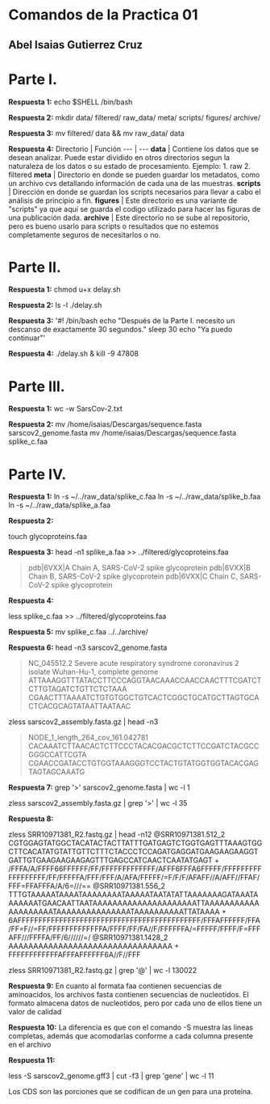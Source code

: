 # Comandos de la Practica 01
## Abel Isaias Gutierrez Cruz 

# Parte I. 

**Respuesta 1:**
echo $SHELL 
/bin/bash

**Respuesta 2:**
mkdir data/ filtered/ raw_data/ meta/ scripts/ figures/ archive/

**Respuesta 3:**
mv filtered/ data && mv raw_data/ data

**Respuesta 4:**
Directorio | Función 
--- | ---
**data** | Contiene los datos que se desean analizar. Puede estar dividido en otros directorios segun la naturaleza de los datos o su estado de procesamiento. Ejemplo:  1. raw  2. filtered 
**meta** | Directorio en donde se pueden guardar los metadatos, como un archivo cvs detallando información de cada una de las muestras. 
**scripts** | Dirección en donde se guardan los scripts necesarios para llevar a cabo el análisis de principio a fin. 
**figures** | Este directorio es una variante de "scripts" ya que aquí se guarda el codigo utilizado para hacer las figuras de una publicación dada. 
**archive** | Este directorio no se sube al repositorio, pero es bueno usarlo para scripts o resultados que no estemos completamente seguros de necesitarlos o no.

# Parte II. 

**Respuesta 1:**
chmod u+x delay.sh

**Respuesta 2:**
ls -l
./delay.sh

**Respuesta 3:**
'#! /bin/bash
echo "Después de la Parte I. necesito un descanso de exactamente 30 segundos."
sleep 30
echo "Ya puedo continuar"'

**Respuesta 4:**
./delay.sh &
kill -9 47808

# Parte III. 

**Respuesta 1:**
wc -w SarsCov-2.txt

**Respuesta 2:**
mv /home/isaias/Descargas/sequence.fasta sarscov2_genome.fasta
mv /home/isaias/Descargas/sequence.fasta splike_c.faa

# Parte IV. 

**Respuesta 1:**
ln -s ~/../raw_data/splike_c.faa
ln -s ~/../raw_data/splike_b.faa
ln -s ~/../raw_data/splike_a.faa

**Respuesta 2:**

touch glycoproteins.faa

**Respuesta 3:**
head -n1 splike_a.faa >> ../filtered/glycoproteins.faa
>pdb|6VXX|A Chain A, SARS-CoV-2 spike glycoprotein
>pdb|6VXX|B Chain B, SARS-CoV-2 spike glycoprotein
>pdb|6VXX|C Chain C, SARS-CoV-2 spike glycoprotein

**Respuesta 4:**

less splike_c.faa >> ../filtered/glycoproteins.faa

**Respuesta 5:**
mv splike_c.faa ../../archive/

**Respuesta 6:**
head -n3 sarscov2_genome.fasta

>NC_045512.2 Severe acute respiratory syndrome coronavirus 2 isolate Wuhan-Hu-1, complete genome
ATTAAAGGTTTATACCTTCCCAGGTAACAAACCAACCAACTTTCGATCTCTTGTAGATCTGTTCTCTAAA
CGAACTTTAAAATCTGTGTGGCTGTCACTCGGCTGCATGCTTAGTGCACTCACGCAGTATAATTAATAAC

zless sarscov2_assembly.fasta.gz | head -n3

>NODE_1_length_264_cov_161.042781
CACAAATCTTAACACTCTTCCCTACACGACGCTCTTCCGATCTACGCCGGGCCATTCGTA
CGAACCGATACCTGTGGTAAAGGGTCCTACTGTATGGTGGTACACGAGTAGTAGCAAATG

**Respuesta 7:**
grep '>' sarscov2_genome.fasta | wc -l
1 

zless sarscov2_assembly.fasta.gz | grep '>' | wc -l
35

**Respuesta 8:**

zless SRR10971381_R2.fastq.gz | head -n12
@SRR10971381.512_2
CGTGGAGTATGGCTACATACTACTTATTTGATGAGTCTGGTGAGTTTAAAGTGGCTTCACATATGTATTGTTCTTTCTACCCTCCAGATGAGGATGAAGAAGAAGGTGATTGTGAAGAAGAAGAGTTTGAGCCATCAACTCAATATGAGT
+
/FFFA/A/FFFF66FFFFFF/FF/FFFFFFFFFFFFF/AFFF6FFFA6FFFFF/FFFFFFFFFFFFFFFFFF/FF/FFFFFA/FFF/FFF/A/AFA/FFFFF/=F/F/F/AFAFF//A/AFF//FFAF/FFF=FFAFFFA/A/6=///==
@SRR10971381.556_2
TTTGTAAAAATAAAATAAAAAAAATAAAAATAATATATTAAAAAAAGATAAATAAAAAAATGAACAATTAATAAAAAAAAAAAAAAAAAAAAATTAAAAAAAAAAAAAAAAAAAATAAAAAAAAAAAAAAATAAAAAAAAAATTATAAAA
+
6AFFFFFFFFFFFFFFFFFFFFFFFFFFFFFFFFFFFFFFFFFFFF/FFFAFFFFFF/FFA/FF=F//=FF/FFFFFFFFFFFFFA/FFFF/FF/FA//F/FFFFFFA/=FFFFF/FFFF/F=FFFAFF///FFFFA/FF/6//////=/
@SRR10971381.1428_2
AAAAAAAAAAAAAAAAAAAAAAAAAAAAAAAAA
+
FFFFFFFFFFFFAFFFAFFFFFF6A//F//FFF

zless SRR10971381_R2.fastq.gz | grep '@' | wc -l
130022

**Respuesta 9:**
En cuanto al formata faa contienen secuencias de aminoacidos, los archivos fasta contienen secuencias de nucleotidos. El formato almacena datos de nucleotidos, pero por cada uno de ellos tiene un valor de calidad

**Respuesta 10:**
La diferencia es que con el comando -S muestra las lineas completas, además que acomodarlas conforme a cada columna presente en el archivo 

**Respuesta 11:**

less -S sarscov2_genome.gff3 | cut -f3 | grep 'gene' | wc -l
11

Los CDS son las porciones que se codifican de un gen para una proteína. 

